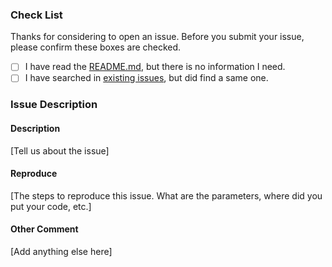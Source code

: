 ### Check List

Thanks for considering to open an issue. Before you submit your issue, please confirm these boxes are checked.

- [ ] I have read the [README.md](https://github.com/enums/Pjango/blob/master/README.md), but there is no information I need.
- [ ] I have searched in [existing issues](https://github.com/enums/Pjango/issues?utf8=%E2%9C%93&q=is%3Aissue), but did find a same one.

### Issue Description

#### Description

[Tell us about the issue]

#### Reproduce

[The steps to reproduce this issue. What are the parameters, where did you put your code, etc.]

#### Other Comment

[Add anything else here]
